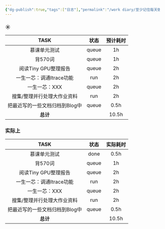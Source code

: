 ```yaml
---
{"dg-publish":true,"tags":["日志"],"permalink":"/work diary/至少记住每天做了些什么吧/2024-05-13：周一/","dgPassFrontmatter":true}
---
```


### ☀

|       TASK        |  状态   | 预计耗时  |
| :---------------: | :---: | :---: |
|      慕课单元测试       | queue |  1h   |
|       背570词       | queue |  1h   |
|  阅读Tiny GPU整理报告   | queue |  2h   |
|  一生一芯：调通Itrace功能  |  run  |  2h   |
|     一生一芯：XXX      | queue |  2h   |
|  搜集/整理并行处理大作业资料   |  run  |  2h   |
| 把最近写的一些文档归档到Blog中 | queue | 0.5h  |
|      **总计**       |       | 10.5h |
### 实际上
|       TASK        |  状态   | 实际耗时  |
| :---------------: | :---: | :---: |
|      慕课单元测试       | done  | 0.5h  |
|       背570词       | queue |  1h   |
|  阅读Tiny GPU整理报告   | queue |  2h   |
|  一生一芯：调通Itrace功能  |  run  |  2h   |
|     一生一芯：XXX      | queue |  2h   |
|  搜集/整理并行处理大作业资料   |  run  |  2h   |
| 把最近写的一些文档归档到Blog中 | queue | 0.5h  |
|      **总计**       |       | 10.5h |